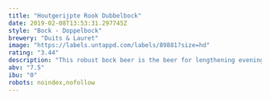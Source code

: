 ```yaml
---
title: "Houtgerijpte Rook Dubbelbock"
date: 2019-02-08T13:53:31.297745Z
style: "Bock - Doppelbock"
brewery: "Duits & Lauret"
image: "https://labels.untappd.com/labels/89881?size=hd"
rating: "3.44"
description: "This robust bock beer is the beer for lengthening evenings. The roasted and smoked malt varieties used give this beer its striking aroma and colour while the fragrant hop varieties and subtle touches of wood provide the beer fullness and depth. This strong beer can be enjoyed on its own but also combines well with beautiful stews."
abv: "7.5"
ibu: "0"
robots: noindex,nofollow
---
```

